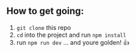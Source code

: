 ## How to get going:
1. `git clone` this repo
2. `cd` into the project and run `npm install`
3. run `npm run dev` ... and youre golden! 👍
